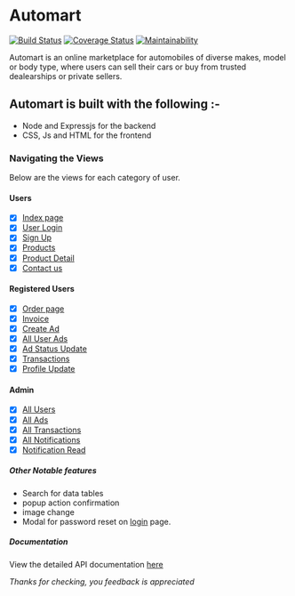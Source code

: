 # Automart
[![Build Status](https://travis-ci.com/tvpeter/automart.svg?branch=develop)](https://travis-ci.com/tvpeter/automart) [![Coverage Status](https://coveralls.io/repos/github/tvpeter/automart/badge.svg?branch=develop)](https://coveralls.io/github/tvpeter/automart?branch=develop) [![Maintainability](https://api.codeclimate.com/v1/badges/f44f0d79ee6af7ddd67b/maintainability)](https://codeclimate.com/github/tvpeter/automart/maintainability)


Automart is an online marketplace for automobiles of diverse makes, model or body type, where users can sell their cars or buy from trusted dealearships or private sellers.

## Automart is built with the following :-

- Node and Expressjs for the backend
- CSS, Js and HTML for the frontend

### Navigating the Views

Below are the views for each category of user.

#### Users

- [x] [Index page](https://tvpeter.github.io/automart/)
- [x] [User Login](https://tvpeter.github.io/automart/login.html)
- [x] [Sign Up](https://tvpeter.github.io/automart/signup.html)
- [x] [Products](https://tvpeter.github.io/automart/products.html)
- [x] [Product Detail](https://tvpeter.github.io/automart/details.html)
- [x] [Contact us](https://tvpeter.github.io/automart/contact.html)

#### Registered Users

- [x] [Order page](https://tvpeter.github.io/automart/order.html)
- [x] [Invoice](https://tvpeter.github.io/automart/invoice.html)
- [x] [Create Ad](https://tvpeter.github.io/automart/createad.html)
- [x] [All User Ads](https://tvpeter.github.io/automart/userads.html)
- [x] [Ad Status Update](https://tvpeter.github.io/automart/updatestatus.html)
- [x] [Transactions](https://tvpeter.github.io/automart/mytransactions.html)
- [x] [Profile Update](https://tvpeter.github.io/automart/profile.html)

#### Admin

- [x] [All Users](https://tvpeter.github.io/automart/users.html)
- [x] [All Ads](https://tvpeter.github.io/automart/users.html)
- [x] [All Transactions](https://tvpeter.github.io/automart/transactions.html)
- [x] [All Notifications](https://tvpeter.github.io/automart/transactions.html)
- [x] [Notification Read](https://tvpeter.github.io/automart/readnotification.html)

##### Other Notable features

- Search for data tables
- popup action confirmation
- image change
- Modal for password reset on [login](https://tvpeter.github.io/automart/users.html) page.

##### Documentation

View the detailed API documentation [here](https://app.swaggerhub.com/apis/tvpeter/automart/1.0.0)

_Thanks for checking, you feedback is appreciated_
